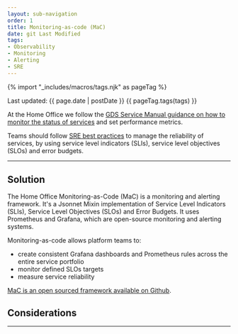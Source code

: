```yaml
---
layout: sub-navigation
order: 1
title: Monitoring-as-code (MaC)
date: git Last Modified
tags:
- Observability
- Monitoring
- Alerting
- SRE
---
```


{% import "_includes/macros/tags.njk" as pageTag %}

Last updated: {{ page.date | postDate }}
{{ pageTag.tags(tags)  }}

At the Home Office we follow the [GDS Service Manual guidance on how to monitor the status of services](https://www.gov.uk/service-manual/technology/monitoring-the-status-of-your-service) and set performance metrics.

Teams should follow [SRE best practices](https://sre.google/sre-book/table-of-contents/) to manage the reliability of services, by using service level indicators (SLIs), service level objectives (SLOs) and error budgets. 

---

## Solution

The Home Office Monitoring-as-Code (MaC) is a monitoring and alerting framework. It's a Jsonnet Mixin implementation of Service Level Indicators (SLIs), Service Level Objectives (SLOs) and Error Budgets. It uses Prometheus and Grafana, which are open-source monitoring and alerting systems.

Monitoring-as-code allows platform teams to:
- create consistent Grafana dashboards and Prometheus rules across the entire service portfolio
- monitor defined SLOs targets
- measure service reliability

[MaC is an open sourced framework available on Github](https://ho-cto.github.io/sre-monitoring-as-code/).

## Considerations

---
